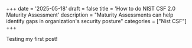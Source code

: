 +++
date = '2025-05-18'
draft = false
title = 'How to do NIST CSF 2.0 Maturity Assessment'
description = "Maturity Assessments can help identify gaps in organization's security posture"
categories = ["Nist CSF"]
+++

Testing my first post!
